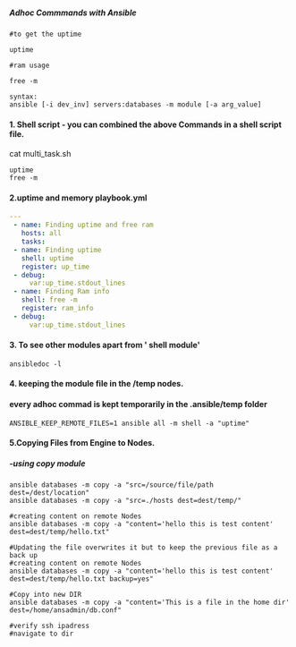 ##### Adhoc Commmands with Ansible

```
#to get the uptime

uptime

#ram usage

free -m

syntax:
ansible [-i dev_inv] servers:databases -m module [-a arg_value]
```
#### 1. Shell script - you can combined the above Commands in a shell script file.

cat multi_task.sh
```
uptime
free -m

```

#### 2.uptime and memory playbook.yml

```yml
---
 - name: Finding uptime and free ram
   hosts: all
   tasks:
 - name: Finding uptime
   shell: uptime
   register: up_time
 - debug:
     var:up_time.stdout_lines
 - name: Finding Ram info
   shell: free -m
   register: ram_info
 - debug:
     var:up_time.stdout_lines

```

#### 3. To see other modules apart from ' shell module'

```
ansibledoc -l
```


#### 4. keeping the module file in the /temp nodes.
#### every adhoc commad is kept temporarily in the .ansible/temp folder
```
ANSIBLE_KEEP_REMOTE_FILES=1 ansible all -m shell -a "uptime"

```

#### 5.Copying Files from Engine to Nodes.
##### -using copy module
```
ansible databases -m copy -a "src=/source/file/path dest=/dest/location"
ansible databases -m copy -a "src=./hosts dest=dest/temp/"

#creating content on remote Nodes
ansible databases -m copy -a "content='hello this is test content' dest=dest/temp/hello.txt"

#Updating the file overwrites it but to keep the previous file as a back up
#creating content on remote Nodes
ansible databases -m copy -a "content='hello this is test content' dest=dest/temp/hello.txt backup=yes"

#Copy into new DIR
ansible databases -m copy -a "content='This is a file in the home dir' dest=/home/ansadmin/db.conf"

#verify ssh ipadress
#navigate to dir



```
